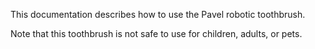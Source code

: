 This documentation describes how to use the Pavel robotic toothbrush.

Note that this toothbrush is not safe to use for children, adults, or pets.

